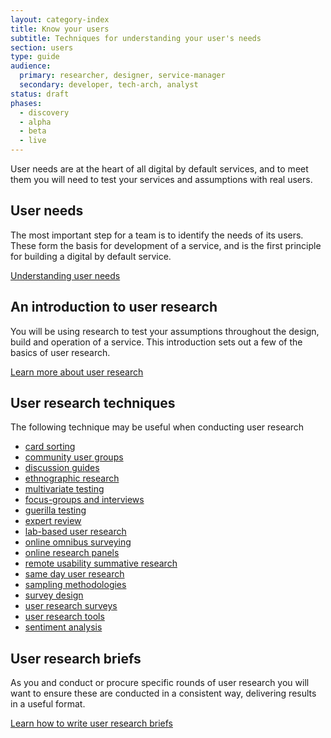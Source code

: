 ```yaml
---
layout: category-index
title: Know your users
subtitle: Techniques for understanding your user's needs
section: users
type: guide
audience:
  primary: researcher, designer, service-manager
  secondary: developer, tech-arch, analyst
status: draft
phases:
  - discovery
  - alpha
  - beta
  - live
---
```


User needs are at the heart of all digital by default services, and to meet them you will need to test your services and assumptions with real users.

## User needs

The most important step for a team is to identify the needs of its users. These form the basis for development of a service, and is the first principle for building a digital by default service.

[Understanding user needs](/users/understanding-user-needs.html)


## An introduction to user research

You will be using research to test your assumptions throughout the design, build and operation of a service. This introduction sets out a few of the basics of user research.

[Learn more about user research](/users/introduction-to-user-research.html)

## User research techniques

The following technique may be useful when conducting user research

<ul>
  <li><a href="/users/card-sorting.html">card sorting</a></li>
  <li><a href="/users/user-research/communityusergroups.html">community user groups</a></li>
  <li><a href="/users/user-research/discussionguides.html">discussion guides</a></li>
  <li><a href="/users/user-research/ethnographicresearch.html">ethnographic research</a></li>
  <li><a href="/users/user-research/multivariatetesting.html">multivariate testing</a></li>
  <li><a href="/users/user-research/focusgroupsminigroupsandinterviews.html">focus-groups and interviews</a></li>
  <li><a href="/users/user-research/guerillatesting.html">guerilla testing</a></li>
  <li><a href="/users/user-research/expert-review.html">expert review</a></li>
  <li><a href="/users/user-research/labbasedusertesting.html">lab-based user research</a></li>
  <li><a href="/users/user-research/onlineomnibussurvey.html">online omnibus surveying</a></li>
  <li><a href="/users/user-research/onlineresearchpanels.html">online research panels</a></li>
  <li><a href="/users/user-research/remoteusability.html">remote usability summative research</a></li>
  <li><a href="/users/user-research/samedayusertesting.html">same day user research</a></li>
  <li><a href="/users/user-research/samplingmethodologies.html">sampling methodologies</a></li>
  <li><a href="/users/user-research/surveydesign.html">survey design</a></li>
  <li><a href="/users/user-research/userresearchsurveys.html">user research surveys</a></li>
  <li><a href="/users/user-research/userresearchtools.html">user research tools</a></li>
  <li><a href="/users/user-research/sentimentanalysis.html">sentiment analysis</a></li>
</ul>

## User research briefs

As you and conduct or procure specific rounds of user research you will want to ensure these are conducted in a consistent way, delivering results in a useful format.

[Learn how to write user research briefs](/users/user-research/userresearchbriefs.html)
